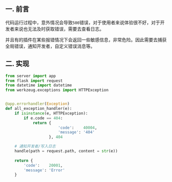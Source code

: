 ## 一. 前言

代码运行过程中，意外情况会导致`500`错误，对于使用者来说体验很不好，对于开发者来说也无法及时获取错误，需要去查看日志。

并且有的插件在某些报错情况下会返回一些敏感信息，非常危险。因此需要去捕获全局错误，通知开发者，自定义错误消息等。



## 二. 实现

```python
from server import app
from flask import request
from datetime import datetime
from werkzeug.exceptions import HTTPException


@app.errorhandler(Exception)
def all_exception_handler(e):
    if isinstance(e, HTTPException):
        if e.code == 404:
            return {
                       'code':    40004,
                       'message': '404'
                   }, 404

    # 通知开发者/写入日志
    handle(path = request.path, content = str(e))
    
    return {
        'code':    20001,
        'message': 'Error'
    }

```

